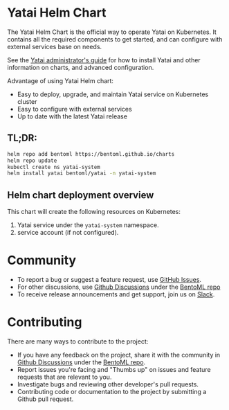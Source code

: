 # Yatai Helm Chart

The Yatai Helm Chart is the official way to operate Yatai on Kubernetes. It contains all the required components to get started, and can configure with external services base on needs.

See the [Yatai administrator's guide](https://github.com/bentoml/Yatai/blob/main/docs/admin-guide.md) for how to install Yatai and other information on charts, and advanced configuration.

Advantage of using Yatai Helm chart:

* Easy to deploy, upgrade, and maintain Yatai service on Kubernetes cluster
* Easy to configure with external services
* Up to date with the latest Yatai release


## TL;DR:

```bash
helm repo add bentoml https://bentoml.github.io/charts
helm repo update
kubectl create ns yatai-system
helm install yatai bentoml/yatai -n yatai-system
```

## Helm chart deployment overview

This chart will create the following resources on Kubernetes:
1. Yatai service under the `yatai-system` namespace.
2. service account (if not configured).

# Community

- To report a bug or suggest a feature request, use [GitHub Issues](https://github.com/bentoml/yatai-chart/issues/new/choose).
- For other discussions, use [Github Discussions](https://github.com/bentoml/BentoML/discussions) under the [BentoML repo](https://github.com/bentoml/BentoML/)
- To receive release announcements and get support, join us on [Slack](https://join.slack.com/t/bentoml/shared_invite/enQtNjcyMTY3MjE4NTgzLTU3ZDc1MWM5MzQxMWQxMzJiNTc1MTJmMzYzMTYwMjQ0OGEwNDFmZDkzYWQxNzgxYWNhNjAxZjk4MzI4OGY1Yjg).


# Contributing

There are many ways to contribute to the project:

- If you have any feedback on the project, share it with the community in [Github Discussions](https://github.com/bentoml/BentoML/discussions) under the [BentoML repo](https://github.com/bentoml/BentoML/).
- Report issues you're facing and "Thumbs up" on issues and feature requests that are relevant to you.
- Investigate bugs and reviewing other developer's pull requests.
- Contributing code or documentation to the project by submitting a Github pull request.

